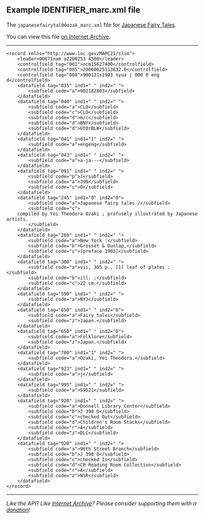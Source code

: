 ## Example IDENTIFIER_marc.xml file

The `japanesefairytal00ozak_marc.xml` file for [Japanese Fairy Tales](http://www.archive.org/details/japanesefairytal00ozak).

You can view this file [on Internet Archive](https://ia600308.us.archive.org/27/items/japanesefairytal00ozak/japanesefairytal00ozak_marc.xml).

-----

    <record xmlns="http://www.loc.gov/MARC21/slim">
        <leader>00871nam a2200253 4500</leader>
        <controlfield tag="001">ocm15627400</controlfield>
        <controlfield tag="005">20060625113632.0</controlfield>
        <controlfield tag="008">900121s1903 nyua j 000 0 eng d</controlfield>
        <datafield tag="035" ind1=" " ind2=" ">
            <subfield code="a">902182803</subfield>
        </datafield>
        <datafield tag="040" ind1=" " ind2=" ">
            <subfield code="a">CLO</subfield>
            <subfield code="c">CLO</subfield>
            <subfield code="d">m/c</subfield>
            <subfield code="d">BNY</subfield>
            <subfield code="d">UtOrBLW</subfield>
        </datafield>
        <datafield tag="041" ind1="1" ind2=" ">
            <subfield code="a">engeng</subfield>
        </datafield>
        <datafield tag="043" ind1=" " ind2=" ">
            <subfield code="a">a-ja---</subfield>
        </datafield>
        <datafield tag="091" ind1=" " ind2=" ">
            <subfield code="p">J</subfield>
            <subfield code="a">398</subfield>
            <subfield code="c">O</subfield>
        </datafield>
        <datafield tag="245" ind1="0" ind2="0">
            <subfield code="a">Japanese fairy tales /</subfield>
            <subfield code="c">
        compiled by Yei Theodora Ozaki ; profusely illustrated by Japanese artists.
            </subfield>
        </datafield>
        <datafield tag="260" ind1=" " ind2=" ">
            <subfield code="a">New York :</subfield>
            <subfield code="b">Grosset & Dunlap,</subfield>
            <subfield code="c">[preface 1903]</subfield>
        </datafield>
        <datafield tag="300" ind1=" " ind2=" ">
            <subfield code="a">vii, 305 p., [1] leaf of plates :</subfield>
            <subfield code="b">ill. ;</subfield>
            <subfield code="c">22 cm.</subfield>
        </datafield>
        <datafield tag="590" ind1=" " ind2=" ">
            <subfield code="a">NY3</subfield>
        </datafield>
        <datafield tag="650" ind1=" " ind2="0">
            <subfield code="a">Fairy tales</subfield>
            <subfield code="z">Japan.</subfield>
        </datafield>
        <datafield tag="650" ind1=" " ind2="0">
            <subfield code="a">Folklore</subfield>
            <subfield code="z">Japan.</subfield>
        </datafield>
        <datafield tag="700" ind1="1" ind2=" ">
            <subfield code="a">Ozaki, Yei Theodora.</subfield>
        </datafield>
        <datafield tag="923" ind1=" " ind2=" ">
            <subfield code="a">j</subfield>
        </datafield>
        <datafield tag="995" ind1=" " ind2=" ">
            <subfield code="a">59521</subfield>
        </datafield>
        <datafield tag="920" ind1=" " ind2=" ">
            <subfield code="a">Donnell Library Center</subfield>
            <subfield code="b">J 398 O</subfield>
            <subfield code="c">checked Out</subfield>
            <subfield code="d">Children's Room Stacks</subfield>
            <subfield code="r">A</subfield>
            <subfield code="z">DLC</subfield>
        </datafield>
        <datafield tag="920" ind1=" " ind2=" ">
            <subfield code="a">96th Street Branch</subfield>
            <subfield code="b">J 398 O</subfield>
            <subfield code="c">checked In</subfield>
            <subfield code="d">CR Reading Room Collection</subfield>
            <subfield code="r">A</subfield>
            <subfield code="z">NSR</subfield>
        </datafield>
    </record>

-----

_Like the API? Like [Internet Archive](http://archive.org)? Please consider supporting them with a [donation](http://archive.org/donate/)!_

